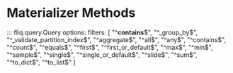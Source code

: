 
# Materializer Methods

::: fliq.query.Query
    options:
        filters: [
            "^__contains__$", "^_group_by$", "^_validate_partition_index$", "^aggregate$", "^all$", "^any$", "^contains$", "^count$", "^equals$", "^first$", "^first_or_default$", "^max$", "^min$", "^sample$", "^single$", "^single_or_default$", "^slide$", "^sum$", "^to_dict$", "^to_list$" 
        ]   

